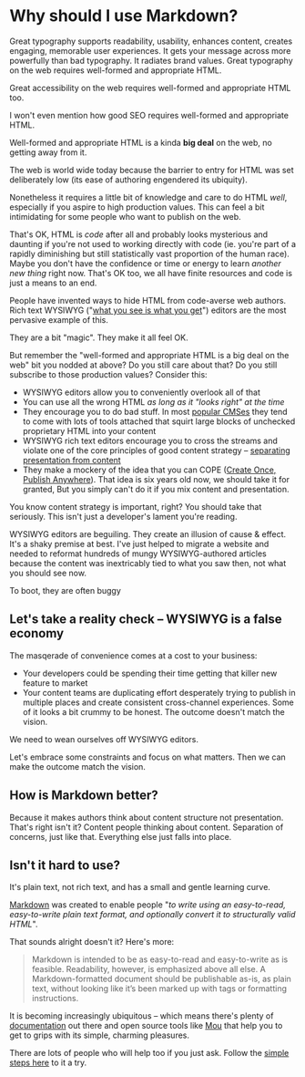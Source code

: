 # Why should I use Markdown?

Great typography supports readability, usability, enhances content, creates engaging, memorable user experiences. It gets your message across more powerfully than bad typography. It radiates brand values. Great typography on the web requires well-formed and appropriate HTML.

Great accessibility on the web requires well-formed and appropriate HTML too.

I won't even mention how good SEO requires well-formed and appropriate HTML.

Well-formed and appropriate HTML is a kinda **big deal** on the web, no getting away from it.

The web is world wide today because the barrier to entry for HTML was set deliberately low (its ease of authoring engendered its ubiquity).

Nonetheless it requires a little bit of knowledge and care to do HTML _well_, especially if you aspire to high production values. This can feel a bit intimidating for some people who want to publish on the web. 

That's OK, HTML is _code_ after all and probably looks mysterious and daunting if you're not used to working directly with code (ie. you're part of a rapidly diminishing but still statistically vast proportion of the human race). Maybe you don't have the confidence or time or energy to learn _another new thing_ right now. That's OK too, we all have finite resources and code is just a means to an end.

People have invented ways to hide HTML from code-averse web authors. Rich text WYSIWYG ("[what you see is what you get](https://en.wikipedia.org/wiki/WYSIWYG)") editors are the most pervasive example of this. 
 
They are a bit "magic". They make it all feel OK.

But remember the "well-formed and appropriate HTML is a big deal on the web" bit you nodded at above? Do you still care about that? Do you still subscribe to those production values? Consider this:

- WYSIWYG editors allow you to conveniently overlook all of that
- You can use all the wrong HTML *as long as it "looks right" at the time*
- They encourage you to do bad stuff. In most [popular CMSes](https://wordpress.com/) they tend to come with lots of tools attached that squirt large blocks of unchecked proprietary HTML into your content
- WYSIWYG rich text editors encourage you to cross the streams and violate one of the core principles of good content strategy – [separating presentation from content](http://karenmcgrane.com/2014/03/27/separating-content-from-presentation/)
- They make a mockery of the idea that you can COPE ([Create Once, Publish Anywhere](http://www.programmableweb.com/news/cope-create-once-publish-everywhere/2009/10/13)). That idea is six years old now, we should take it for granted, But you simply can't do it if you mix content and presentation.


You know content strategy is important, right? You should take that seriously. This isn't just a developer's lament you're reading.

WYSIWYG editors are beguiling. They create an illusion of cause & effect. It's a shaky premise at best. I've just helped to migrate a website and needed to reformat hundreds of mungy WYSIWYG-authored articles because the content was inextricably tied to what you saw then, not what you should see now.

To boot, they are often buggy 

## Let's take a reality check – WYSIWYG is a false economy

The masqerade of convenience comes at a cost to your business:

- Your developers could be spending their time getting that killer new feature to market
- Your content teams are duplicating effort desperately trying to publish in multiple places and create consistent cross-channel experiences. Some of it looks a bit crummy to be honest. The outcome doesn't match the vision. 

We need to wean ourselves off WYSIWYG editors. 

Let's embrace some constraints and focus on what matters. Then we can make the outcome match the vision.

## How is Markdown better?

Because it makes authors think about content structure not presentation. That's right isn't it? Content people thinking about content. Separation of concerns, just like that. Everything else just falls into place.

## Isn't it hard to use?

It's plain text, not rich text, and has a small and gentle learning curve. 

[Markdown](https://en.wikipedia.org/wiki/Markdown) was created to enable people "_to write using an easy-to-read, easy-to-write plain text format, and optionally convert it to structurally valid HTML_". 

That sounds alright doesn't it? Here's more:

> Markdown is intended to be as easy-to-read and easy-to-write as is feasible. Readability, however, is emphasized above all else. A Markdown-formatted document should be publishable as-is, as plain text, without looking like it’s been marked up with tags or formatting instructions. 

It is becoming increasingly ubiquitous – which means there's plenty of [documentation](https://daringfireball.net/projects/markdown/syntax) out there and open source tools like [Mou](http://25.io/mou/) that help you to get to grips with its simple, charming pleasures. 

There are lots of people who will help too if you just ask. Follow the [simple steps here](/README.md) to it a try.
